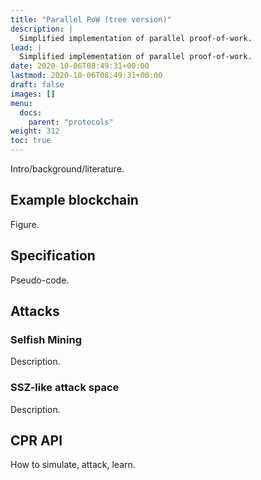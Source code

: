 ```yaml
---
title: "Parallel PoW (tree version)"
description: |
  Simplified implementation of parallel proof-of-work.
lead: |
  Simplified implementation of parallel proof-of-work.
date: 2020-10-06T08:49:31+00:00
lastmod: 2020-10-06T08:49:31+00:00
draft: false
images: []
menu:
  docs:
    parent: "protocols"
weight: 312
toc: true
---
```


Intro/background/literature.

## Example blockchain

Figure.

## Specification

Pseudo-code.

## Attacks

### Selfish Mining

Description.

### SSZ-like attack space

Description.

## CPR API

How to simulate, attack, learn.
